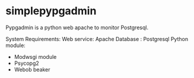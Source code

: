 # simplepypgadmin
Pypgadmin is a python web apache to monitor Postgresql.

System Requirements:
Web service: Apache 
Database : Postgresql
Python module: 
+ Modwsgi module
+ Psycopg2
+ Webob
beaker

